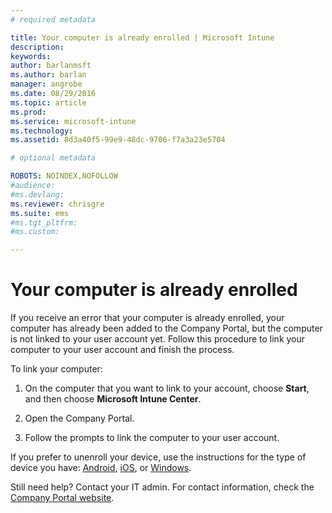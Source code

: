 ```yaml
---
# required metadata

title: Your computer is already enrolled | Microsoft Intune
description:
keywords:
author: barlanmsftms.author: barlan
manager: angrobe
ms.date: 08/29/2016
ms.topic: article
ms.prod:
ms.service: microsoft-intune
ms.technology:
ms.assetid: 8d3a40f5-99e9-48dc-9706-f7a3a23e5704

# optional metadata

ROBOTS: NOINDEX,NOFOLLOW
#audience:
#ms.devlang:
ms.reviewer: chrisgre
ms.suite: ems
#ms.tgt_pltfrm:
#ms.custom:

---
```



# Your computer is already enrolled

If you receive an error that your computer is already enrolled, your computer has already been added to the Company Portal, but the computer is not linked to your user account yet. Follow this procedure to link your computer to your user account and finish the process.  

To link your computer:

1.  On the computer that you want to link to your account, choose **Start**, and then choose **Microsoft Intune Center**.

2.  Open the Company Portal.

3.  Follow the prompts to link the computer to your user account.

If you prefer to unenroll your device, use the instructions for the type of device you have: [Android](unenroll-your-device-from-intune-android.md), [iOS](unenroll-your-device-from-intune-ios.md), or [Windows](unenroll-your-device-from-intune-windows.md).

Still need help? Contact your IT admin. For contact information, check the [Company Portal website](http://portal.manage.microsoft.com).
